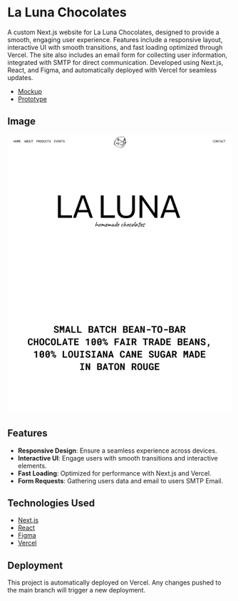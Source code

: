 # La Luna Chocolates

A custom Next.js website for La Luna Chocolates, designed to provide a smooth, engaging user experience. Features include a responsive layout, interactive UI with smooth transitions, and fast loading optimized through Vercel. The site also includes an email form for collecting user information, integrated with SMTP for direct communication. Developed using Next.js, React, and Figma, and automatically deployed with Vercel for seamless updates.

- [Mockup]()
- [Prototype]()

## Image

![Figma](public/images/laluna.PNG)

## Features

- **Responsive Design**: Ensure a seamless experience across devices.
- **Interactive UI**: Engage users with smooth transitions and interactive elements.
- **Fast Loading**: Optimized for performance with Next.js and Vercel.
- **Form Requests**: Gathering users data and email to users SMTP Email.

## Technologies Used

- [Next.js](https://next.js.org/)
- [React](https://reactjs.org/)
- [Figma](https://www.figma.com/)
- [Vercel](https://vercel.com/)

## Deployment

This project is automatically deployed on Vercel. Any changes pushed to the main branch will trigger a new deployment.
